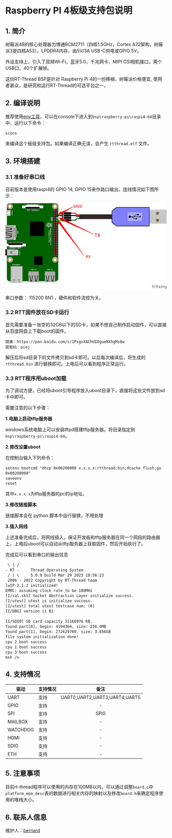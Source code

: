 # Raspberry PI 4板级支持包说明

## 1. 简介

树莓派4B的核心处理器为博通BCM2711（四核1.5GHz，Cortex A72架构，树莓派3是四核A53）。LPDDR4内存，由5V/3A USB-C供电或GPIO 5V。

外设支持上，引入了双频Wi-Fi，蓝牙5.0，千兆网卡，MIPI CSI相机接口，两个USB口，40个扩展帧。

这份RT-Thread BSP是针对 Raspberry Pi 4的一份移植，树莓派价格便宜, 使用者甚众，是研究和运行RT-Thread的可选平台之一。


## 2. 编译说明

推荐使用[env工具](https://www.rt-thread.org/page/download.html)，可以在console下进入到`bsp\raspberry-pi\raspi4-64`目录中，运行以下命令：

```
scons
```

来编译这个板级支持包。如果编译正确无误，会产生 `rtthread.elf` 文件。

## 3. 环境搭建
### 3.1 准备好串口线

目前版本是使用raspi4的 GPIO 14, GPIO 15来作路口输出，连线情况如下图所示：

![raspi2](../raspi3-32/figures/raspberrypi-console.png)

串口参数： 115200 8N1 ，硬件和软件流控为关。

### 3.2 RTT固件放在SD卡运行

首先需要准备一张空的32GB以下的SD卡，如果不想自己制作启动固件，可以直接从百度网盘上下载boot的固件。

```
链接：https://pan.baidu.com/s/1PxgvXAChUIOgueNXhgMs8w 
提取码：pioj 
```

解压后将sd目录下的文件拷贝到sd卡即可。以后每次编译后，将生成的 `rtthread.bin` 进行替换即可。上电后可以看到程序正常运行。

### 3.3 RTT程序用uboot加载

为了调试方便，已经将uboot引导程序放入uboot目录下，直接将这些文件放到sd卡中即可。

需要注意的以下步骤：

**1.电脑上启动tftp服务器**

windows系统电脑上可以安装tftpd搭建tftp服务器。将目录指定到`bsp\raspberry-pi\raspi4-64`。

**2.修改设置uboot**

在控制台输入下列命令：

```
setenv bootcmd "dhcp 0x00208000 x.x.x.x:rtthread.bin;dcache flush;go 0x00208000"
saveenv
reset
```

其中`x.x.x.x`为tftp服务器的pc的ip地址。

**3.修改链接脚本**

链接脚本会在 python 脚本中自行替换，不用处理

**3.插入网线**

上述准备完成后，将网线插入，保证开发板和tftp服务器在同一个网段的路由器上。上电后uboot可以自动从tftp服务器上获取固件，然后开始执行了。

完成后可以看到串口的输出信息

```
 \ | /
- RT -     Thread Operating System
 / | \     5.0.0 build Mar 29 2023 10:56:23
 2006 - 2022 Copyright by RT-Thread team
lwIP-2.1.2 initialized!
EMMC: assuming clock rate to be 100MHz
[I/sal.skt] Socket Abstraction Layer initialize success.
[I/utest] utest is initialize success.
[I/utest] total utest testcase num: (0)
[I/DBG] version is B1

[I/SDIO] SD card capacity 31166976 KB.
found part[0], begin: 4194304, size: 256.0MB
found part[1], begin: 272629760, size: 3.856GB
file system initialization done!
cpu 2 boot success
cpu 1 boot success
cpu 3 boot success
msh />
```

## 4. 支持情况

| 驱动 | 支持情况  |  备注  |
| ------ | ----  | :------:  |
| UART | 支持 | UART0,UART2,UART3,UART4,UART5 |
| GPIO | 支持 | - |
| SPI | 支持 | SPI0 |
| MAILBOX | 支持 | - |
| WATCHDOG | 支持 | - |
| HDMI | 支持 | - |
| SDIO | 支持 | - |
| ETH | 支持 | - |

## 5. 注意事项

目前rt-thread程序可以使用的内存在100MB以内，可以通过调整`board.c`中`platform_mem_desc`表的数据进行相关内存的映射以及修改`board.h`来确定程序使用的堆栈大小。

## 6. 联系人信息

维护人：[bernard][5]

[1]: https://www.rt-thread.org/page/download.html
[2]: https://developer.arm.com/tools-and-software/open-source-software/developer-tools/gnu-toolchain/gnu-a/downloads
[3]: https://downloads.raspberrypi.org/raspbian_lite_latest
[4]: https://etcher.io
[5]: https://github.com/BernardXiong
